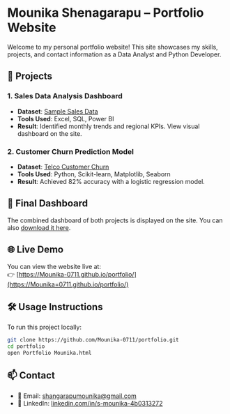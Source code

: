 
# Mounika Shenagarapu – Portfolio Website

Welcome to my personal portfolio website! This site showcases my skills, projects, and contact information as a Data Analyst and Python Developer.

## 🚀 Projects

### 1. Sales Data Analysis Dashboard
- **Dataset**: [Sample Sales Data](https://www.kaggle.com/datasets/kyanyoga/sample-sales-data)
- **Tools Used**: Excel, SQL, Power BI
- **Result**: Identified monthly trends and regional KPIs. View visual dashboard on the site.

### 2. Customer Churn Prediction Model
- **Dataset**: [Telco Customer Churn](https://www.kaggle.com/datasets/blastchar/telco-customer-churn)
- **Tools Used**: Python, Scikit-learn, Matplotlib, Seaborn
- **Result**: Achieved 82% accuracy with a logistic regression model.

## 📸 Final Dashboard
The combined dashboard of both projects is displayed on the site. You can also [download it here](https://sandbox.openai.com/mnt/data/final_project_dashboard.png).

## 🌐 Live Demo
You can view the website live at:  
👉 [https://Mounika-0711.github.io/portfolio/](https://Mounika=0711.github.io/portfolio/)

## 🛠️ Usage Instructions

To run this project locally:

```bash
git clone https://github.com/Mounika-0711/portfolio.git
cd portfolio
open Portfolio Mounika.html
```

## 📫 Contact

- 📧 Email: [shangarapumounika@gmail.com](mailto:shangarapumounika@gmail.com)
- 💼 LinkedIn: [linkedin.com/in/s-mounika-4b0313272](https://linkedin.com/in/s-mounika-4b0313272)
